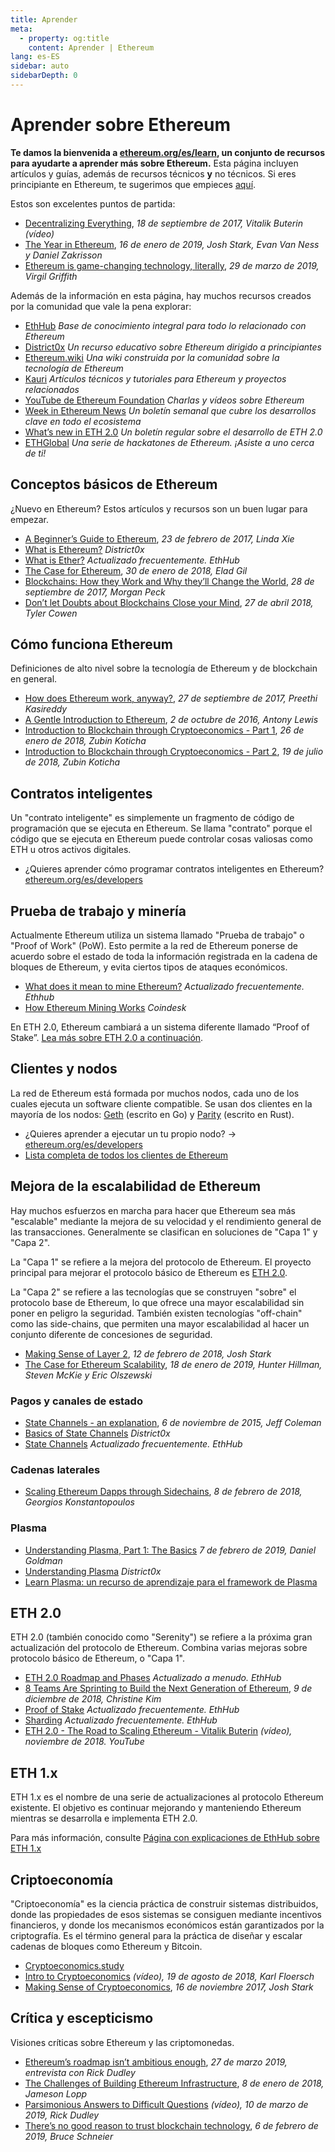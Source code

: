 ```yaml
---
title: Aprender
meta:
  - property: og:title
    content: Aprender | Ethereum
lang: es-ES
sidebar: auto
sidebarDepth: 0
---
```


# Aprender sobre Ethereum

**Te damos la bienvenida a [ethereum.org/es/learn](/es/learn/), un conjunto de recursos para ayudarte a aprender más sobre Ethereum.** Esta página incluyen artículos y guías, además de recursos técnicos **y** no técnicos. Si eres principiante en Ethereum, te sugerimos que empieces [aquí](/es/beginners/).

Estos son excelentes puntos de partida:

- [Decentralizing Everything](https://www.youtube.com/watch?v=WSN5BaCzsbo&feature=youtu.be), *18 de septiembre de 2017, Vitalik Buterin (vídeo)*
- [The Year in Ethereum](https://medium.com/@jjmstark/the-year-in-ethereum-87a17d6f8276), *16 de enero de 2019, Josh Stark, Evan Van Ness y Daniel Zakrisson*
- [Ethereum is game-changing technology, literally](https://medium.com/@virgilgr/ethereum-is-game-changing-technology-literally-d67e01a01cf8), *29 de marzo de 2019, Virgil Griffith*

Además de la información en esta página, hay muchos recursos creados por la comunidad que vale la pena explorar:

- [EthHub](https://docs.ethhub.io) *Base de conocimiento integral para todo lo relacionado con Ethereum*
- [District0x](https://education.district0x.io/general-topics/understanding-ethereum/) *Un recurso educativo sobre Ethereum dirigido a principiantes*
- [Ethereum.wiki](https://ethereum.wiki) *Una wiki construida por la comunidad sobre la tecnología de Ethereum*
- [Kauri](https://kauri.io) *Artículos técnicos y tutoriales para Ethereum y proyectos relacionados*
- [YouTube de Ethereum Foundation](https://www.youtube.com/channel/UCNOfzGXD_C9YMYmnefmPH0g) *Charlas y vídeos sobre Ethereum*
- [Week in Ethereum News](https://weekinethereumnews.com/) *Un boletín semanal que cubre los desarrollos clave en todo el ecosistema*
- [What’s new in ETH 2.0](https://notes.ethereum.org/c/Sk8Zs--CQ) *Un boletín regular sobre el desarrollo de ETH 2.0*
- [ETHGlobal](https://ethglobal.co) *Una serie de hackatones de Ethereum. ¡Asiste a uno cerca de ti!*

## Conceptos básicos de Ethereum

¿Nuevo en Ethereum? Estos artículos y recursos son un buen lugar para empezar.

- [A Beginner’s Guide to Ethereum](https://blog.coinbase.com/a-beginners-guide-to-ethereum-46dd486ceecf), *23 de febrero de 2017, Linda Xie*
- [What is Ethereum?](https://education.district0x.io/general-topics/understanding-ethereum/what-is-ethereum/) *District0x*
- [What is Ether?](https://docs.ethhub.io/ethereum-basics/what-is-ether/) *Actualizado frecuentemente. EthHub*
- [The Case for Ethereum](http://blog.eladgil.com/2018/01/the-case-for-ethereum.html), *30 de enero de 2018, Elad Gil*
- [Blockchains: How they Work and Why they’ll Change the World](https://spectrum.ieee.org/computing/networks/blockchains-how-they-work-and-why-theyll-change-the-world), *28 de septiembre de 2017, Morgan Peck*
- [Don’t let Doubts about Blockchains Close your Mind](https://www.bloomberg.com/opinion/articles/2018-04-27/blockchains-warrant-skepticism-but-keep-an-open-mind), *27 de abril 2018, Tyler Cowen*

## Cómo funciona Ethereum

Definiciones de alto nivel sobre la tecnología de Ethereum y de blockchain en general.

- [How does Ethereum work, anyway?](https://medium.com/@preethikasireddy/how-does-ethereum-work-anyway-22d1df506369), *27 de septiembre de 2017, Preethi Kasireddy*
- [A Gentle Introduction to Ethereum](https://bitsonblocks.net/2016/10/02/gentle-introduction-ethereum/), *2 de octubre de 2016, Antony Lewis*
- [Introduction to Blockchain through Cryptoeconomics - Part 1](https://blockchainatberkeley.blog/introduction-to-blockchain-through-cryptoeconomics-part-1-bitcoin-369f245067f9), *26 de enero de 2018, Zubin Koticha*
- [Introduction to Blockchain through Cryptoeconomics - Part 2](https://medium.com/mechanism-labs/introduction-to-bitcoin-through-cryptoeconomics-part-2-proof-of-work-and-nakamoto-consensus-1252f6a6c012), *19 de julio de 2018, Zubin Koticha*

## Contratos inteligentes

Un "contrato inteligente" es simplemente un fragmento de código de programación que se ejecuta en Ethereum. Se llama "contrato" porque el código que se ejecuta en Ethereum puede controlar cosas valiosas como ETH u otros activos digitales.

- ¿Quieres aprender cómo programar contratos inteligentes en Ethereum? [ethereum.org/es/developers](/es/developers/)

## Prueba de trabajo y minería

Actualmente Ethereum utiliza un sistema llamado "Prueba de trabajo" o "Proof of Work" (PoW). Esto permite a la red de Ethereum ponerse de acuerdo sobre el estado de toda la información registrada en la cadena de bloques de Ethereum, y evita ciertos tipos de ataques económicos.

- [What does it mean to mine Ethereum?](https://docs.ethhub.io/using-ethereum/mining/) *Actualizado frecuentemente. Ethhub*
- [How Ethereum Mining Works](https://www.coindesk.com/information/ethereum-mining-works) *Coindesk*

En ETH 2.0, Ethereum cambiará a un sistema diferente llamado “Proof of Stake”. [Lea más sobre ETH 2.0 a continuación](./#eth-2-0).

## Clientes y nodos

La red de Ethereum está formada por muchos nodos, cada uno de los cuales ejecuta un software cliente compatible. Se usan dos clientes en la mayoría de los nodos: [Geth](https://geth.ethereum.org/) (escrito en Go) y [Parity](https://www.parity.io/ethereum/) (escrito en Rust).

- ¿Quieres aprender a ejecutar un tu propio nodo? → [ethereum.org/es/developers](/es/developers/#clients-running-your-own-node)
- [Lista completa de todos los clientes de Ethereum](https://github.com/ConsenSys/ethereum-developer-tools-list#ethereum-clients)

## Mejora de la escalabilidad de Ethereum

Hay muchos esfuerzos en marcha para hacer que Ethereum sea más "escalable" mediante la mejora de su velocidad y el rendimiento general de las transacciones. Generalmente se clasifican en soluciones de "Capa 1" y "Capa 2".

La "Capa 1" se refiere a la mejora del protocolo de Ethereum. El proyecto principal para mejorar el protocolo básico de Ethereum es [ETH 2.0](./#eth-2-0).

La "Capa 2" se refiere a las tecnologías que se construyen "sobre" el protocolo base de Ethereum, lo que ofrece una mayor escalabilidad sin poner en peligro la seguridad. También existen tecnologías "off-chain" como las side-chains, que permiten una mayor escalabilidad al hacer un conjunto diferente de concesiones de seguridad.

- [Making Sense of Layer 2](https://medium.com/l4-media/making-sense-of-ethereums-layer-2-scaling-solutions-state-channels-plasma-and-truebit-22cb40dcc2f4), *12 de febrero de 2018, Josh Stark*
- [The Case for Ethereum Scalability](https://medium.com/connext/the-case-for-ethereum-scalability-d2a8035f880f), *18 de enero de 2019, Hunter Hillman, Steven McKie y Eric Olszewski*

### Pagos y canales de estado

- [State Channels - an explanation](https://www.jeffcoleman.ca/state-channels/), *6 de noviembre de 2015, Jeff Coleman*
- [Basics of State Channels](https://education.district0x.io/general-topics/understanding-ethereum/basics-state-channels/) *District0x*
- [State Channels](https://docs.ethhub.io/ethereum-roadmap/layer-2-scaling/state-channels/) *Actualizado frecuentemente. EthHub*

### Cadenas laterales

- [Scaling Ethereum Dapps through Sidechains](https://medium.com/loom-network/dappchains-scaling-ethereum-dapps-through-sidechains-f99e51fff447), *8 de febrero de 2018, Georgios Konstantopoulos*

### Plasma

- [Understanding Plasma, Part 1: The Basics](https://www.theblockcrypto.com/2019/02/07/understanding-plasma-part-1-the-basics/) *7 de febrero de 2019, Daniel Goldman*
- [Understanding Plasma](https://education.district0x.io/general-topics/understanding-ethereum/understanding-plasma/) *District0x*
- [Learn Plasma: un recurso de aprendizaje para el framework de Plasma](https://www.learnplasma.org/en/)

## ETH 2.0

ETH 2.0 (también conocido como "Serenity") se refiere a la próxima gran actualización del protocolo de Ethereum. Combina varias mejoras sobre protocolo básico de Ethereum, o "Capa 1".

- [ETH 2.0 Roadmap and Phases](https://docs.ethhub.io/ethereum-roadmap/ethereum-2.0/eth-2.0-phases/) *Actualizado a menudo. EthHub*
- [8 Teams Are Sprinting to Build the Next Generation of Ethereum](https://www.coindesk.com/next-gen-buidlers-the-8-teams-working-on-ethereum-2-0), *9 de diciembre de 2018, Christine Kim*
- [Proof of Stake](https://docs.ethhub.io/ethereum-roadmap/ethereum-2.0/proof-of-stake/) *Actualizado frecuentemente. EthHub*
- [Sharding](https://docs.ethhub.io/ethereum-roadmap/ethereum-2.0/sharding/) *Actualizado frecuentemente. EthHub*
- [ETH 2.0 - The Road to Scaling Ethereum - Vitalik Buterin](https://youtu.be/kCVpDrlVesA) *(vídeo), noviembre de 2018. YouTube*

## ETH 1.x

ETH 1.x es el nombre de una serie de actualizaciones al protocolo Ethereum existente. El objetivo es continuar mejorando y manteniendo Ethereum mientras se desarrolla e implementa ETH 2.0.

Para más información, consulte [Página con explicaciones de EthHub sobre ETH 1.x](https://docs.ethhub.io/ethereum-roadmap/ethereum-1.x/)

## Criptoeconomía

"Criptoeconomía" es la ciencia práctica de construir sistemas distribuidos, donde las propiedades de esos sistemas se consiguen mediante incentivos financieros, y donde los mecanismos económicos están garantizados por la criptografía. Es el término general para la práctica de diseñar y escalar cadenas de bloques como Ethereum y Bitcoin.

- [Cryptoeconomics.study](https://cryptoeconomics.study/)
- [Intro to Cryptoeconomics](https://www.youtube.com/watch?v=F0FCI8GxO5I) *(vídeo), 19 de agosto de 2018, Karl Floersch*
- [Making Sense of Cryptoeconomics](https://medium.com/l4-media/making-sense-of-cryptoeconomics-5edea77e4e8d), *16 de noviembre 2017, Josh Stark*

## Crítica y escepticismo

Visiones críticas sobre Ethereum y las criptomonedas.

- [Ethereum’s roadmap isn’t ambitious enough](https://decryptmedia.com/6136/vulcanize-rick-dudley-ethereum-roadmap-makerdao-polkadot), *27 de marzo 2019, entrevista con Rick Dudley*
- [The Challenges of Building Ethereum Infrastructure](https://medium.com/@lopp/the-challenges-of-building-ethereum-infrastructure-87e443e47a4b), *8 de enero de 2018, Jameson Lopp*
- [Parsimonious Answers to Difficult Questions](https://www.youtube.com/watch?v=GOkSg0BuSdw&feature=youtu.be) *(vídeo), 10 de marzo de 2019, Rick Dudley*
- [There’s no good reason to trust blockchain technology](https://www.wired.com/story/theres-no-good-reason-to-trust-blockchain-technology/), *6 de febrero de 2019, Bruce Schneier*